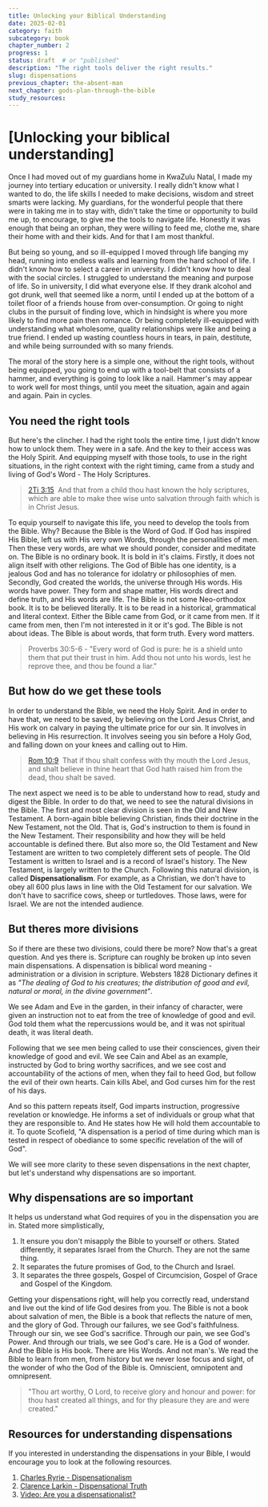 ```yaml
---
title: Unlocking your Biblical Understanding
date: 2025-02-01
category: faith
subcategory: book
chapter_number: 2
progress: 1
status: draft  # or "published"
description: "The right tools deliver the right results."
slug: dispensations
previous_chapter: the-absent-man
next_chapter: gods-plan-through-the-bible
study_resources:
---
```


# [Unlocking your biblical understanding]

Once I had moved out of my guardians home in KwaZulu Natal, I made my journey into tertiary education or university. I really didn't know what I wanted to do, the life skills I needed to make decisions, wisdom and street smarts were lacking.  My guardians, for the wonderful people that there were in taking me in to stay with, didn't take the time or opportunity to build me up, to encourage, to give me the tools to navigate life. Honestly it was enough that being an orphan, they were willing to feed me, clothe me, share their home with and their kids. And for that I am most thankful.

But being so young, and so ill-equipped I moved through life banging my head, running into endless walls and learning from the hard school of life. I didn't know how to select a career in university. I didn't know how to deal with the social circles. I struggled to understand the meaning and purpose of life. So in university, I did what everyone else. If they drank alcohol and got drunk, well that seemed like a norm, until I ended up at the bottom of a toilet floor of a friends house from over-consumption. Or going to night clubs in the pursuit of finding love, which in hindsight is where you more likely to find more pain then romance. Or being completely ill-equipped with understanding what wholesome, quality relationships were like and being a true friend. I ended up wasting countless hours in tears, in pain, destitute, and while being surrounded with so many friends.

The moral of the story here is a simple one, without the right tools, without being equipped, you going to end up with a tool-belt that consists of a hammer, and everything is going to look like a nail. Hammer's may appear to work well for most things, until you meet the situation, again and again and again. Pain in cycles.

## You need the right tools

But here's the clincher. I had the right tools the entire time, I just didn't know how to unlock them. They were in a safe. And the key to their access was the Holy Spirit. And equipping myself with those tools, to use in the right situations, in the right context with the right timing, came from a study and living of God's Word - The Holy Scriptures.

> [2Ti 3:15](verseid:55.3.15)  And that from a child thou hast known the holy scriptures, which are able to make thee wise unto salvation through faith which is in Christ Jesus.

To equip yourself to navigate this life, you need to develop the tools from the Bible. Why? Because the Bible is the Word of God. If God has inspired His Bible, left us with His very own Words, through the personalities of men. Then these very words, are what we should ponder, consider and meditate on. The Bible is no ordinary book. It is bold in it's claims. Firstly, it does not align itself with other religions. The God of Bible has one identity, is a jealous God and has no tolerance for idolatry or philosophies of men. Secondly, God created the worlds, the universe through His words. His words have power. They form and shape matter, His words direct and define truth, and His words are life. The Bible is not some Neo-orthodox book. It is to be believed literally. It is to be read in a historical, grammatical and literal context. Either the Bible came from God, or it came from men. If it came from men, then I'm not interested in it or it's god. The Bible is not about ideas. The Bible is about words, that form truth. Every word matters.

> Proverbs 30:5-6 - "Every word of God is pure: he is a shield unto them that put their trust in him. Add thou not unto his words, lest he reprove thee, and thou be found a liar."

## But how do we get these tools

In order to understand the Bible, we need the Holy Spirit. And in order to have that, we need to be saved, by believing on the Lord Jesus Christ, and His work on calvary in paying the ultimate price for our sin. It involves in believing in His resurrection. It involves seeing you sin before a Holy God, and falling down on your knees and calling out to Him.

> [Rom 10:9](verseid:45.10.9)  That if thou shalt confess with thy mouth the Lord Jesus, and shalt believe in thine heart that God hath raised him from the dead, thou shalt be saved.

The next aspect we need is to be able to understand how to read, study and digest the Bible.  In order to do that, we need to see the natural divisions in the Bible. The first and most clear division is seen in the Old and New Testament. A born-again bible believing Christian, finds their doctrine in the New Testament, not the Old. That is, God's instruction to them is found in the New Testament. Their responsibility and how they will be held accountable is defined there. But also more so, the Old Testament and New Testament are written to two completely different sets of people. The Old Testament is written to Israel and is a record of Israel's history. The New Testament, is largely written to the Church. Following this natural division, is called **Dispensationalism**. For example, as a Christian, we don't have to obey all 600 plus laws in line with the Old Testament for our salvation. We don't have to sacrifice cows, sheep or turtledoves. Those laws, were for Israel. We are not the intended audience.

## But theres more divisions

So if there are these two divisions, could there be more? Now that's a great question. And yes there is. Scripture can roughly be broken up into seven main dispensations. A dispensation is biblical word meaning - administration or a division in scripture.  Websters 1828 Dictionary defines it as *"The dealing of God to his creatures; the distribution of good and evil, natural or moral, in the divine government"*.

We see Adam and Eve in the garden, in their infancy of character, were given an instruction not to eat from the tree of knowledge of good and evil. God told them what the repercussions would be, and it was not spiritual death, it was literal death.

Following that we see men being called to use their consciences, given their knowledge of good and evil. We see Cain and Abel as an example, instructed by God to bring worthy sacrifices, and we see cost and accountability of the actions of men, when they fail to heed God, but follow the evil of their own hearts. Cain kills Abel, and God curses him for the rest of his days.

And so this pattern repeats itself, God imparts instruction, progressive revelation or knowledge. He informs a set of individuals or group what that they are responsible to. And He states how He will hold them accountable to it. To quote Scofield, "A dispensation is a period of time during which man is tested in respect of obediance to some specific revelation of the will of God".

We will see more clarity to these seven dispensations in the next chapter, but let's understand why dispensations are so important.
## Why dispensations are so important

It helps us understand what God requires of you in the dispensation you are in. Stated more simplistically,

1. It ensure you don't misapply the Bible to yourself or others. Stated differently, it separates Israel from the Church. They are not the same thing.
2. It separates the future promises of God, to the Church and Israel.
3. It separates the three gospels, Gospel of Circumcision, Gospel of Grace and Gospel of the Kingdom.

Getting your dispensations right, will help you correctly read, understand and live out the kind of life God desires from you. The Bible is not a book about salvation of men, the Bible is a book that reflects the nature of men, and the glory of God. Through our failures, we see God's faithfulness. Through our sin, we see God's sacrifice. Through our pain, we see God's Power. And through our trials, we see God's care. He is a God of wonder. And the Bible is His book. There are His Words. And not man's. We read the Bible to learn from men, from history but we never lose focus and sight, of the wonder of who the God of the Bible is. Omniscient, omnipotent and omnipresent.

> "Thou art worthy, O Lord, to receive glory and honour and power: for thou hast created all things, and for thy pleasure they are and were created."
## Resources for understanding dispensations

If you interested in understanding the dispensations in your Bible, I would encourage you to look at the following resources.

1. [Charles Ryrie - Dispensationalism](https://www.amazon.com/Dispensationalism-Charles-C-Ryrie/dp/080242189X?sr=1-1)
2. [Clarence Larkin - Dispensational Truth](https://www.amazon.com/Greatest-Book-Dispensational-Truth-World/dp/0001473727)
3. [Video: Are you a dispensationalist?](https://youtu.be/zwDRtBWZqeg?si=PYDnOGXMXlZMbb0t)